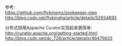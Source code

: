 参考:  
https://github.com/flykingmz/zookeeper-step  
http://blog.csdn.net/flykinghg/article/details/52934693

分布式锁用Appache Curator实现起来更简单:  
http://curator.apache.org/getting-started.html  
http://blog.csdn.net/dc_726/article/details/46475633  
